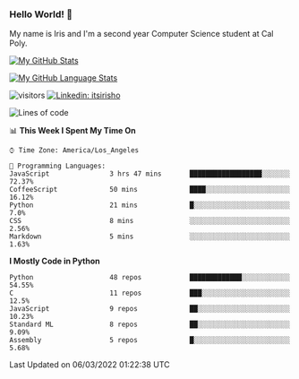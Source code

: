 ### Hello World! 👋

My name is Iris and I'm a second year Computer Science student at Cal Poly. 


[![My GitHub Stats](https://github-readme-stats.vercel.app/api?username=sleepyStick&show_icons=true&&count_private=true&include_all_commits=true&theme=buefy)]()

[![My GitHub Language Stats](https://github-readme-stats.vercel.app/api/top-langs/?username=sleepyStick&langs_count=5&theme=buefy)]()

![visitors](https://visitor-badge.glitch.me/badge?page_id=sleepyStick.sleepyStick)
[![Linkedin: itsirisho](https://img.shields.io/badge/-itsirisho-informational?style=flat-square&logo=Linkedin&logoColor=white&link=https://www.linkedin.com/in/itsirisho/)](https://www.linkedin.com/in/itsirisho/)

<!--START_SECTION:waka-->
![Lines of code](https://img.shields.io/badge/From%20Hello%20World%20I%27ve%20Written-23%20Million%20lines%20of%20code-blue)

📊 **This Week I Spent My Time On** 

```text
⌚︎ Time Zone: America/Los_Angeles

💬 Programming Languages: 
JavaScript               3 hrs 47 mins       ██████████████████░░░░░░░   72.37% 
CoffeeScript             50 mins             ████░░░░░░░░░░░░░░░░░░░░░   16.12% 
Python                   21 mins             █░░░░░░░░░░░░░░░░░░░░░░░░   7.0% 
CSS                      8 mins              ░░░░░░░░░░░░░░░░░░░░░░░░░   2.56% 
Markdown                 5 mins              ░░░░░░░░░░░░░░░░░░░░░░░░░   1.63%

```

**I Mostly Code in Python** 

```text
Python                   48 repos            █████████████░░░░░░░░░░░░   54.55% 
C                        11 repos            ███░░░░░░░░░░░░░░░░░░░░░░   12.5% 
JavaScript               9 repos             ██░░░░░░░░░░░░░░░░░░░░░░░   10.23% 
Standard ML              8 repos             ██░░░░░░░░░░░░░░░░░░░░░░░   9.09% 
Assembly                 5 repos             █░░░░░░░░░░░░░░░░░░░░░░░░   5.68%

```



 Last Updated on 06/03/2022 01:22:38 UTC
<!--END_SECTION:waka-->

<!--
**konanyuta/konanyuta** is a ✨ _special_ ✨ repository because its `README.md` (this file) appears on your GitHub profile.

Here are some ideas to get you started:

- 🔭 I’m currently working on ...
- 🌱 I’m currently learning ...
- 👯 I’m looking to collaborate on ...
- 🤔 I’m looking for help with ...
- 💬 Ask me about ...
- 📫 How to reach me: ...
- 😄 Pronouns: ...
- ⚡ Fun fact: ...
-->
